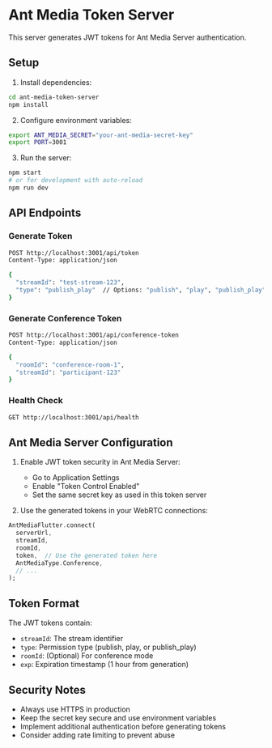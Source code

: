 # Ant Media Token Server

This server generates JWT tokens for Ant Media Server authentication.

## Setup

1. Install dependencies:
```bash
cd ant-media-token-server
npm install
```

2. Configure environment variables:
```bash
export ANT_MEDIA_SECRET="your-ant-media-secret-key"
export PORT=3001
```

3. Run the server:
```bash
npm start
# or for development with auto-reload
npm run dev
```

## API Endpoints

### Generate Token
```bash
POST http://localhost:3001/api/token
Content-Type: application/json

{
  "streamId": "test-stream-123",
  "type": "publish_play"  // Options: "publish", "play", "publish_play"
}
```

### Generate Conference Token
```bash
POST http://localhost:3001/api/conference-token
Content-Type: application/json

{
  "roomId": "conference-room-1",
  "streamId": "participant-123"
}
```

### Health Check
```bash
GET http://localhost:3001/api/health
```

## Ant Media Server Configuration

1. Enable JWT token security in Ant Media Server:
   - Go to Application Settings
   - Enable "Token Control Enabled"
   - Set the same secret key as used in this token server

2. Use the generated tokens in your WebRTC connections:
```dart
AntMediaFlutter.connect(
  serverUrl,
  streamId,
  roomId,
  token,  // Use the generated token here
  AntMediaType.Conference,
  // ...
);
```

## Token Format

The JWT tokens contain:
- `streamId`: The stream identifier
- `type`: Permission type (publish, play, or publish_play)
- `roomId`: (Optional) For conference mode
- `exp`: Expiration timestamp (1 hour from generation)

## Security Notes

- Always use HTTPS in production
- Keep the secret key secure and use environment variables
- Implement additional authentication before generating tokens
- Consider adding rate limiting to prevent abuse